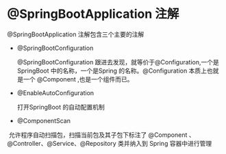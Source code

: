 # @SpringBootApplication 注解

@SpringBootApplication 注解包含三个主要的注解

* @SpringBootConfiguration

  @SpringBootConfiguration 跟进去发现，就等价于@Configuration,一个是SpringBoot 中的名称，一个是Spring 的名称。@Configuration 本质上也就是一个 @Component ,也是一个组件而已。

* @EnableAutoConfiguration

  打开SpringBoot 的自动配置机制

* @ComponentScan

​      允许程序自动扫描包，扫描当前包及其子包下标注了 @Component 、@Controller、@Service、@Repository 类并纳入到 Spring 容器中进行管理